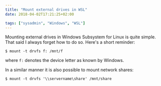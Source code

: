 ```yaml
---
title: "Mount external drives in WSL"
date: 2018-04-02T17:21:25+02:00

tags: ["sysadmin", "Windows", "WSL"]
---
```


Mounting external drives in Windows Subsystem for Linux is quite simple. That
said I always forget how to do so. Here's a short reminder:

<!-- more -->

```{shell}
$ mount -t drvfs f: /mnt/f
```

where `f:` denotes the device letter as known by Windows.

In a similar manner it is also possible to mount network shares:

```{shell}
$ mount -t drvfs '\\servername\share' /mnt/share
```
